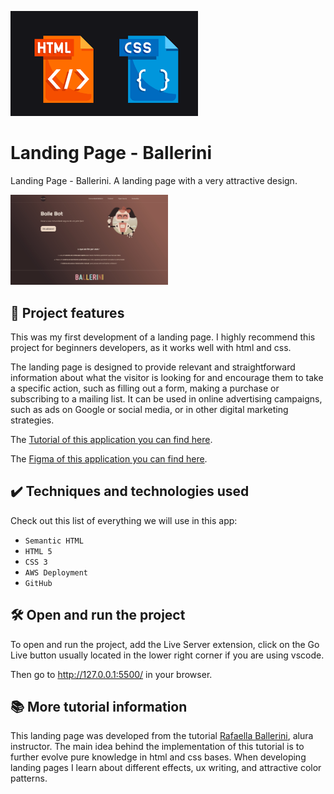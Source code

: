 ![Landing Page Ballerini](thumbnail.png)

# Landing Page - Ballerini

Landing Page - Ballerini. A landing page with a very attractive design.

<img src="screencapture.jpg" alt="Image App" width="50%">

## 🔨 Project features

This was my first development of a landing page. I highly recommend this project for beginners developers, as it works well with html and css.

The landing page is designed to provide relevant and straightforward information about what the visitor is looking for and encourage them to take a specific action, such as filling out a form, making a purchase or subscribing to a mailing list. It can be used in online advertising campaigns, such as ads on Google or social media, or in other digital marketing strategies.

The [Tutorial of this application you can find here](https://www.youtube.com/watch?v=llF6vD-RljE&t=138s&ab_channel=RafaellaBallerini).

The [Figma of this application you can find here](https://www.figma.com/file/myqP66iQwzjwjrIAJyyrip/BalleBot?node-id=0%3A1&t=xaxOj9U8380vQL7r-0).

## ✔️ Techniques and technologies used

Check out this list of everything we will use in this app:

- `Semantic HTML`
- `HTML 5`
- `CSS 3`
- `AWS Deployment`
- `GitHub`

## 🛠️ Open and run the project

To open and run the project, add the Live Server extension, click on the Go Live button usually located in the lower right corner if you are using vscode.

Then go to <a href="http://127.0.0.1:5500/">http://127.0.0.1:5500/</a> in your browser.

## 📚 More tutorial information

This landing page was developed from the tutorial [Rafaella Ballerini](https://www.youtube.com/user/RafaellaBallerini), alura instructor. The main idea behind the implementation of this tutorial is to further evolve pure knowledge in html and css bases. When developing landing pages I learn about different effects, ux writing, and attractive color patterns.
